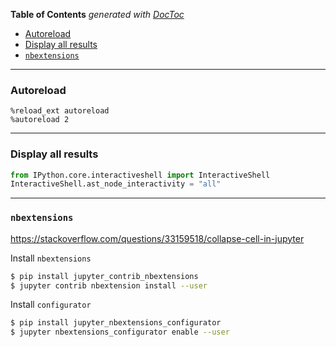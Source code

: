 <!-- START doctoc generated TOC please keep comment here to allow auto update -->
<!-- DON'T EDIT THIS SECTION, INSTEAD RE-RUN doctoc TO UPDATE -->
**Table of Contents**  *generated with [DocToc](https://github.com/thlorenz/doctoc)*

- [Autoreload](#autoreload)
- [Display all results](#display-all-results)
- [`nbextensions`](#nbextensions)

<!-- END doctoc generated TOC please keep comment here to allow auto update -->

---

### Autoreload
```
%reload_ext autoreload
%autoreload 2
```

---

### Display all results
```python
from IPython.core.interactiveshell import InteractiveShell
InteractiveShell.ast_node_interactivity = "all"
```

---

### `nbextensions`
https://stackoverflow.com/questions/33159518/collapse-cell-in-jupyter

Install `nbextensions`
```sh
$ pip install jupyter_contrib_nbextensions
$ jupyter contrib nbextension install --user

```
Install `configurator`
```sh
$ pip install jupyter_nbextensions_configurator
$ jupyter nbextensions_configurator enable --user
```

